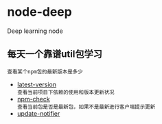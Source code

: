 # node-deep
Deep learning node

## 每天一个靠谱util包学习
`查看某个npm包的最新版本是多少`    
- [latest-version](https://www.npmjs.com/package/latest-version)    
`查看当前项目下依赖的使用和版本更新状况`    
- [npm-check](https://www.npmjs.com/package/npm-check)    
`查看当前包是否是最新包，如果不是最新进行客户端提示更新`      
- [update-notifier](https://zxljack.com/2019/03/update-notifier/)     


